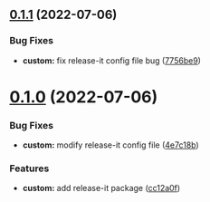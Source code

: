 

## [0.1.1](https://github.com/btcnoder/mantine-tailwind-boilerplate/compare/v0.1.0...v0.1.1) (2022-07-06)


### Bug Fixes

* **custom:** fix release-it config file bug ([7756be9](https://github.com/btcnoder/mantine-tailwind-boilerplate/commit/7756be93db0d88566ac71cd19ed7cc68db8903bd))

# [0.1.0](https://github.com/btcnoder/mantine-tailwind-boilerplate/compare/v0.0.3...v0.1.0) (2022-07-06)


### Bug Fixes

* **custom:** modify release-it config file ([4e7c18b](https://github.com/btcnoder/mantine-tailwind-boilerplate/commit/4e7c18b434ca77b9efde60cef8bfe655a7d6a52f))


### Features

* **custom:** add release-it package ([cc12a0f](https://github.com/btcnoder/mantine-tailwind-boilerplate/commit/cc12a0f4612b37c514ae285a6b9ab782ecbce506))